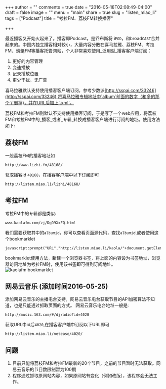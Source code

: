 +++
author = ""
comments = true
date = "2016-05-18T02:08:49-04:00"
draft = false
image = ""
menu = "main"
share = true
slug = "listen_miao_li"
tags = ["Podcast"]
title = "考拉FM、荔枝FM转换播客"

+++

最近播客又开始火起来了，播客即Podcast，是乔布斯将 i`POD`，和broad`CAST`合并起来的。中国内独立播客相对较小，大量内容分散在喜马拉雅、荔枝FM、考拉FM、蜻蜓FM等播客托管网站，个人非常喜欢使用_泛用型_播客客户端订阅：

1. 更好的内容管理
2. 变速播放
3. 记录播放位置
4. 更少干扰，无广告

喜马拉雅默认支持使用播客客户端订阅，参考少数派[http://sspai.com/33246](http://sspai.com/33246),将喜马拉雅专辑地址中`album`前面的数字（和多的那个`/`删掉)，并在URL后加上`.xml`。

荔枝FM和考拉FM则默认不支持使用播客订阅，于是写了一个web应用，将荔枝FM和考拉FM中的_播客_或者_专辑_转换成播客客户端进行订阅的地址。使用方法如下:

## 荔枝FM
一般荔枝FM的播客地址如

    http://www.lizhi.fm/48168/

获取播客id `48168`，在播客客户端中以下订阅即可

    http://listen.miao.li/lizhi/48168/ 
   
## 考拉FM
考拉FM中的专辑都是类似:

    www.kaolafm.com/zj/DgD9XxEQ.html

我们需要获取其中的`albumid`，你可以查看页面源代码，查找`albumid`,或者使用这个bookmarklet

    javascript:prompt("URL","http://listen.miao.li/kaola/"+document.getElementById("albumID").value+"/")

bookmarklet使用方法，新建一个浏览器书签，将上面的内容设为书签地址，浏览器访问地址为考拉FM时，使用该书签即可得到订阅地址。
![kaolafm bookmarklet](https://dn-zhim.qbox.me/kaolafm_bookmarklet.gif)


## 网易云音乐 (添加时间2016-05-25)
添加网易云音乐的主播电台支持，网易云音乐电台获取节目的API加密算法不知道，也是只能通过抓取页面的方式。
网易云音乐电台地址一般是:

	http://music.163.com/#/djradio?id=4020

获取URL中id后`4020`,在播客客户端中订阅以下URL即可
	
	http://listen.miao.li/netease/4020/


## 问题

1. 目前只能将荔枝FM和考拉FM最新的20个节目，之前的节目暂时无法获取。网易云音乐的节目数限制暂为100期
2. 程序通过抓取原网站内容，如果原网站有变化（例如改版），该程序会无法工作。